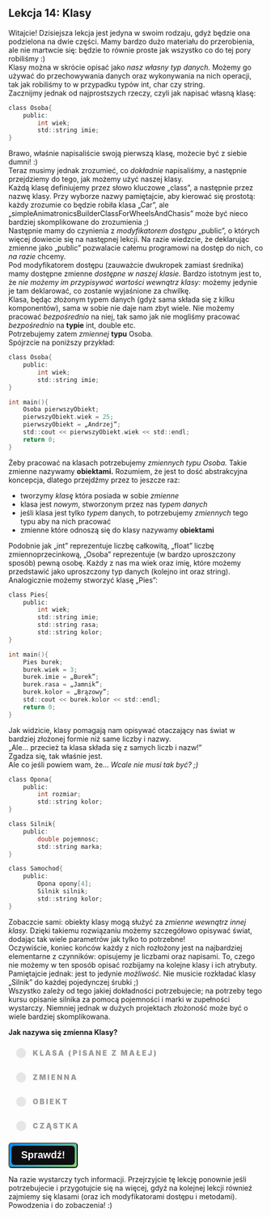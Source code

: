 <style>
.rad-label {
  display: flex;
  align-items: center;

  border-radius: 100px;
  padding: 10px 16px;
  margin: 10px 0;

  cursor: pointer;
  transition: .3s;
}

.rad-label:hover,
.rad-label:focus-within {
  background: hsla(0, 0%, 80%, .14);
}

.rad-input {
  position: absolute;
  visibility: hidden;
  width: 1px;
  height: 1px;
  opacity: 0;
  z-index: -1;
}

.rad-design {
  width: 18px;
  height: 18px;
  border-radius: 80px;

  background: linear-gradient(to right bottom, hsl(154, 97%, 62%), hsl(225, 97%, 62%));
  position: relative;
}

.rad-design::before {
  content: '';

  display: inline-block;
  width: inherit;
  height: inherit;
  border-radius: inherit;

  background: hsl(0, 0%, 90%);
  transform: scale(1.1);
  transition: .3s;
}

.rad-input:checked+.rad-design::before {
  transform: scale(0);
}

.rad-text {
  color: hsl(0, 0%, 60%);
  margin-left: 14px;
  letter-spacing: 3px;
  text-transform: uppercase;
  font-size: 14px;
  font-weight: 900;

  transition: .3s;
}

.rad-input:checked~.rad-text {
  color: hsl(0, 0%, 40%);
}

.btn {
  background-image: linear-gradient(135deg, #008aff, #86d472);
  border-radius: 6px;
  box-sizing: border-box;
  color: #ffffff;
  display: block;
  height: 50px;
  font-size: 1.4em;
  font-weight: 600;
  padding: 4px;
  position: relative;
  text-decoration: none;
  width: 7em;
  z-index: 2;
}

.btn:hover {
  color: #fff;
}

.btn .btnspan {
  align-items: center;
  background: #0e0e10;
  border-radius: 6px;
  display: flex;
  justify-content: center;
  height: 100%;
  transition: background 0.5s ease;
  width: 100%;
}

.btn:hover .btnspan {
  background: transparent;
}

.exercise {
	position: relative;
	max-width: 30em;
	
	background-color: #fff;
	padding: 1.125em 1.5em;
	font-size: 1.25em;
	border-radius: 1rem;
  box-shadow:	0 0.125rem 0.5rem rgba(0, 0, 0, .3), 0 0.0625rem 0.125rem rgba(0, 0, 0, .2);
}

.exercise::before {
	content: '';
	position: absolute;
	width: 0;
	height: 0;
	bottom: 100%;
	left: 1.5em; 
	border: .75rem solid transparent;
	border-top: none;

	border-bottom-color: #fff;
	filter: drop-shadow(0 -0.0625rem 0.0625rem rgba(0, 0, 0, .1));
}

.exerciseButton {
  border: 0;
  text-align: center;
  display: inline-block;
  padding: 14px;
  width: 150px;
  margin: 7px;
  color: #ffffff;
  background-color: #36a2eb;
  border-radius: 8px;
  font-family: "proxima-nova-soft", sans-serif;
  font-weight: 600;
  text-decoration: none;
  transition: box-shadow 200ms ease-out;
}
</style>

<h2>Lekcja 14: Klasy</h2>

Witajcie! Dzisiejsza lekcja jest jedyna w swoim rodzaju, gdyż będzie ona podzielona na dwie części. Mamy bardzo dużo materiału do przerobienia, ale nie martwcie się: będzie to równie proste jak wszystko co do tej pory robiliśmy :)<br/>
Klasy można w skrócie opisać jako *nasz własny typ danych.* Możemy go używać do przechowywania danych oraz wykonywania na nich operacji, tak jak robiliśmy to w przypadku typów int, char czy string.<br/>
Zacznijmy jednak od najprostszych rzeczy, czyli jak napisać własną klasę:

```c
class Osoba{
	public:
		int wiek;
		std::string imie;
}
```

Brawo, właśnie napisaliście swoją pierwszą klasę, możecie być z siebie dumni! :)<br/>
Teraz musimy jednak zrozumieć, co *dokładnie* napisaliśmy, a następnie przejdziemy do tego, jak możemy użyć naszej klasy.<br/>
Każdą klasę definiujemy przez słowo kluczowe „class”, a następnie przez nazwę klasy. Przy wyborze nazwy pamiętajcie, aby kierować się prostotą: każdy zrozumie co będzie robiła klasa „Car”, ale „simpleAnimatronicsBuilderClassForWheelsAndChasis” może być nieco bardziej skomplikowane do zrozumienia ;)<br/>
Następnie mamy do czynienia z *modyfikatorem dostępu* „public”, o których więcej dowiecie się na następnej lekcji. Na razie wiedzcie, że deklarując zmienne jako „public” pozwalacie całemu programowi na dostęp do nich, co *na razie* chcemy.<br/>
Pod modyfikatorem dostępu (zauważcie dwukropek zamiast średnika) mamy dostępne zmienne *dostępne w naszej klasie.* Bardzo istotnym jest to, że *nie możemy im przypisywać wartości wewnątrz klasy:* możemy jedynie je tam deklarować, co zostanie wyjaśnione za chwilkę.<br/>
Klasa, będąc złożonym typem danych (gdyż sama składa się z kilku komponentów), sama w sobie nie daje nam zbyt wiele. Nie możemy pracować *bezpośrednio* na niej, tak samo jak nie mogliśmy pracować *bezpośrednio* na **typie** int, double etc.<br/>
Potrzebujemy zatem *zmiennej* **typu** Osoba.<br/>
Spójrzcie na poniższy przykład:<br/>

```c
class Osoba{
	public:
		int wiek;
		std::string imie;
}

int main(){
	Osoba pierwszyObiekt;
	pierwszyObiekt.wiek = 25;
	pierwszyObiekt = „Andrzej”;
	std::cout << pierwszyObiekt.wiek << std::endl;
	return 0;
}
```

Żeby pracować na klasach potrzebujemy *zmiennych typu Osoba.* Takie zmienne nazywamy **obiektami.** Rozumiem, że jest to dość abstrakcyjna koncepcja, dlatego przejdźmy przez to jeszcze raz:
- tworzymy *klasę* która posiada w sobie *zmienne*
- klasa jest *nowym*, stworzonym przez nas *typem danych*
- jeśli klasa jest tylko *typem* danych, to potrzebujemy *zmiennych* tego typu aby na nich pracować
- zmienne które odnoszą się do klasy nazywamy **obiektami**

Podobnie jak „int” reprezentuje liczbę całkowitą, „float” liczbę zmiennoprzecinkową, „Osoba” reprezentuje (w bardzo uproszczony sposób) pewną osobę. Każdy z nas ma wiek oraz imię, które możemy przedstawić jako uproszczony typ danych (kolejno int oraz string).<br/>
Analogicznie możemy stworzyć klasę „Pies”:

```c
class Pies{
	public:
		int wiek;
		std::string imie;
		std::string rasa;
		std::string kolor;
}

int main(){
	Pies burek;
	burek.wiek = 3;
	burek.imie = „Burek”;
	burek.rasa = „Jamnik”;
	burek.kolor = „Brązowy”;
	std::cout << burek.kolor << std::endl;
	return 0;
}
```

Jak widzicie, klasy pomagają nam opisywać otaczający nas świat w bardziej złożonej formie niż same liczby i nazwy.<br/>
„Ale… przecież ta klasa składa się z samych liczb i nazw!”<br/>
Zgadza się, tak właśnie jest.<br/>
Ale co jeśli powiem wam, że… *Wcale nie musi tak być? ;)*<br/>

```c
class Opona{
	public:
		int rozmiar;
		std::string kolor;
}

class Silnik{
	public:
		double pojemnosc;
		std::string marka;
}

class Samochod{
	public:
		Opona opony[4];
		Silnik silnik;
		std::string kolor;
}
```

Zobaczcie sami: obiekty klasy mogą służyć za *zmienne wewnątrz innej klasy.* Dzięki takiemu rozwiązaniu możemy szczegółowo opisywać świat, dodając tak wiele parametrów jak tylko to potrzebne!<br/>
Oczywiście, koniec końców każdy z nich rozłożony jest na najbardziej elementarne z czynników: opisujemy je liczbami oraz napisami. To, czego nie możemy w ten sposób opisać rozbijamy na kolejne klasy i ich atrybuty.<br/>
Pamiętajcie jednak: jest to jedynie *możliwość.* Nie musicie rozkładać klasy „Silnik” do każdej pojedynczej śrubki ;)<br/>
Wszystko zależy od tego jakiej dokładności potrzebujecie; na potrzeby tego kursu opisanie silnika za pomocą pojemności i marki w zupełności wystarczy. Niemniej jednak w dużych projektach złożoność może być o wiele bardziej skomplikowana.<br/>

**Jak nazywa się zmienna Klasy?**
<form> 
<label class="rad-label">
<input type="radio" class="rad-input" name="fav_language" value="HTML" id="op1">
<div class="rad-design"></div>
<div class="rad-text">klasa (pisane z małej)</div>
</label>

<label class="rad-label">
<input type="radio" class="rad-input" name="fav_language" value="HTML" id="op2">
<div class="rad-design"></div>
<div class="rad-text">zmienna</div>
</label>

<label class="rad-label">
<input type="radio" class="rad-input" name="fav_language" value="HTML" id="op3">
<div class="rad-design"></div>
<div class="rad-text">obiekt</div>
</label>

<label class="rad-label">
<input type="radio" class="rad-input" name="fav_language" value="HTML" id="op4">
<div class="rad-design"></div>
<div class="rad-text">cząstka</div>
</label>

</form>

<button id="baton" class="btn" onclick = "
if(document.getElementById('op1').checked || document.getElementById('op2').checked || document.getElementById('op3').checked || document.getElementById('op4').checked){
	if(document.getElementById('op1').checked){
		document.getElementById('answer').innerHTML = 'Muszę was zmartwić, ale niestety nie.';
		document.getElementById('answer').style='display:block;';
		}
	else if(document.getElementById('op2').checked){
		document.getElementById('answer').innerHTML = 'Nie do końca; pytamy o zmienną *klasy*';
		document.getElementById('answer').style='display:block;';
	}
	else if(document.getElementById('op3').checked){
		document.getElementById('answer').innerHTML = 'Dokładnie tak, brawo!';
		document.getElementById('answer').style='display:block;';
	}
	else{
		document.getElementById('answer').innerHTML = 'Nie tym razem: w informatyce nie mamy takiego pojęcia.';
		document.getElementById('answer').style='display:block;';
	}
}
"><span class="btnspan">Sprawdź!</span></button>

<p id="answer" class="exercise" style="display:none;"></p>

Na razie wystarczy tych informacji. Przejrzyjcie tę lekcję ponownie jeśli potrzebujecie i przygotujcie się na więcej, gdyż na kolejnej lekcji również zajmiemy się klasami (oraz ich modyfikatorami dostępu i metodami). Powodzenia i do zobaczenia! :)
